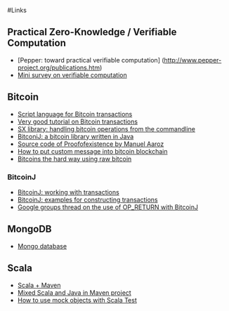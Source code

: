 #Links


## Practical Zero-Knowledge / Verifiable Computation


* [Pepper: toward practical verifiable computation] (http://www.pepper-project.org/publications.htm)
* [Mini survey on verifiable computation](http://mybiasedcoin.blogspot.com/2013/09/guest-post-by-justin-thaler-mini-survey.html)

## Bitcoin

* [Script language for Bitcoin transactions](https://en.bitcoin.it/wiki/Script)
* [Very good tutorial on Bitcoin transactions](http://www.righto.com/2014/02/bitcoins-hard-way-using-raw-bitcoin.html)
* [SX library: handling bitcoin operations from the commandline](https://github.com/spesmilo/sx/)
* [BitconiJ: a bitcoin library written in Java](https://bitcoinj.github.io)
* [Source code of Proofofexistence by Manuel Aaroz](https://github.com/maraoz/proofofexistence)
* [How to put custom message into bitcoin blockchain](http://wlangiewicz.com/blog/2014/10/24/how-to-put-custom-messages-into-bitcoin-blockchain-op-return/)
* [Bitcoins the hard way using raw bitcoin](http://www.righto.com/2014/02/bitcoins-hard-way-using-raw-bitcoin.html)

### BitcoinJ

* [BitcoinJ: working with transactions](https://bitcoinj.github.io/working-with-transactions)
* [BitcoinJ: examples for constructing transactions](https://github.com/bitcoinj/bitcoinj/blob/master/core/src/main/java/org/bitcoinj/testing/FakeTxBuilder.java)
* [Google groups thread on the use of OP_RETURN with BitcoinJ](https://groups.google.com/forum/?fromgroups#!topic/bitcoinj/766ZhvJjIqM)

## MongoDB
* [Mongo database](http://www.mongodb.org/)

## Scala

* [Scala + Maven](http://www.scala-lang.org/old/node/345)
* [Mixed Scala and Java in Maven project](http://xflin.blogspot.com.es/2013/08/mixed-scala-and-java-in-maven-project.html)
* [How to use mock objects with Scala Test](http://alvinalexander.com/scala/how-to-use-mock-objects-with-scalatest)
